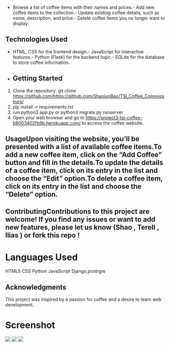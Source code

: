 - Browse a list of coffee items with their names and prices.- Add new coffee items to the collection.- Update existing coffee details, such as name, description, and price.- Delete coffee items you no longer want to display.
## Technologies Used
- HTML, CSS for the frontend design.- JavaScript for interactive features.- Python (Flask) for the backend logic.- SQLite for the database to store coffee information.
- ## Getting Started
1. Clone the repository:
git clone https://github.com/https://github.com/ShaojunBao/TSI_Coffee_Connoisseurs/
2. pip install -r requirements.txt
3. run python3 app.py or python3 migrate.py runserver
4. Open your web browser and go to https://project3-tsi-coffee-b8003402fb9b.herokuapp.com/ to access the coffee website.
## UsageUpon visiting the website, you’ll be presented with a list of available coffee items.To add a new coffee item, click on the “Add Coffee” button and fill in the details.To update the details of a coffee item, click on its entry in the list and choose the “Edit” option.To delete a coffee item, click on its entry in the list and choose the “Delete” option.
## ContributingContributions to this project are welcome! If you find any issues or want to add new features, please let us know (Shao , Terell , Ilias ) or fork this repo !
# Languages Used
HTML5 CSS Python JavaScript Django,postrgre
## Acknowledgments
This project was inspired by a passion for coffee and a desire to learn web development.


# Screenshot

<img src="../TSI_Coffee_Connoisseurs/main_app/static/css/media/Screenshot 2023-08-18 142107.png">
<img src="../TSI_Coffee_Connoisseurs/main_app/static/css/media/Screenshot 2023-08-18 142152.png">
<img src="../TSI_Coffee_Connoisseurs/main_app/static/css/media/Screenshot 2023-08-18 142209.png">
